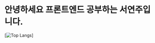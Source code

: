 # 안녕하세요 프론트엔드 공부하는 서연주입니다.



[![Top Langs](https://github-readme-stats.vercel.app/api/top-langs/?username=west-play)]

